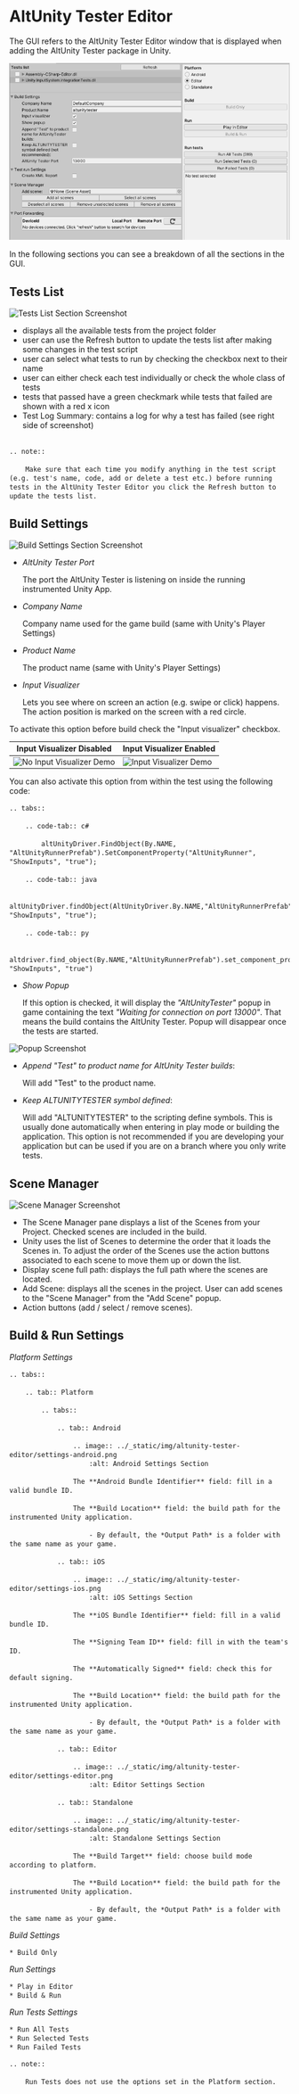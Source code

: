 # AltUnity Tester Editor

The GUI refers to the AltUnity Tester Editor window that is displayed when
adding the AltUnity Tester package in Unity.

![AltUnity Tester Editor Screenshot](../_static/img/altunity-tester-editor/editor-screenshot.png)

In the following sections you can see a breakdown of all the sections in the GUI.

## Tests List

![Tests List Section Screenshot](../_static/img/altunity-tester-editor/test-list.png)

-   displays all the available tests from the project folder
-   user can use the Refresh button to update the tests list after making some changes in the test script
-   user can select what tests to run by checking the checkbox next to their name
-   user can either check each test individually or check the whole class of tests
-   tests that passed have a green checkmark while tests that failed are shown with a red x icon
-   Test Log Summary: contains a log for why a test has failed (see right side of screenshot)

```eval_rst

.. note::

    Make sure that each time you modify anything in the test script (e.g. test's name, code, add or delete a test etc.) before running tests in the AltUnity Tester Editor you click the Refresh button to update the tests list.

```

## Build Settings

![Build Settings Section Screenshot](../_static/img/altunity-tester-editor/build-settings.png)

<!--
-   Proxy host

    Refers to the host the AltUnity Proxy is listening on.
     You can change this value and make a new game build if you want to use another host.

-   Proxy port

    Refers to the port the AltUnity Proxy is listening on.
     You can change this value and make a new game build if you want to use another port.
-->

- *AltUnity Tester Port*

    The port the AltUnity Tester is listening on inside the running instrumented Unity App.

- *Company Name*

    Company name used for the game build (same with Unity's Player Settings)

- *Product Name*

    The product name (same with Unity's Player Settings)

- *Input Visualizer*

    Lets you see where on screen an action (e.g. swipe or click) happens.
    The action position is marked on the screen with a red circle.


To activate this option before build check the "Input visualizer" checkbox.

| Input Visualizer Disabled                          | Input Visualizer Enabled                       |
| -------------------------------------------------- | ---------------------------------------------- |
| ![No Input Visualizer Demo](../_static/img/altunity-tester-editor/no-input-visualizer.gif) | ![Input Visualizer Demo](../_static/img/altunity-tester-editor/input-visualizer.gif) |

You can also activate this option from within the test using the following code:

```eval_rst
.. tabs::

    .. code-tab:: c#

        altUnityDriver.FindObject(By.NAME, "AltUnityRunnerPrefab").SetComponentProperty("AltUnityRunner", "ShowInputs", "true");

    .. code-tab:: java

        altUnityDriver.findObject(AltUnityDriver.By.NAME,"AltUnityRunnerPrefab").setComponentProperty("AltUnityRunner", "ShowInputs", "true");

    .. code-tab:: py

        altdriver.find_object(By.NAME,"AltUnityRunnerPrefab").set_component_property("AltUnityRunner", "ShowInputs", "true")

```

- *Show Popup*

    If this option is checked, it will display the *"AltUnityTester"* popup in
    game containing the text *"Waiting for connection on port 13000"*. That
    means the build contains the AltUnity Tester. Popup will disappear once the
    tests are started.

![Popup Screenshot](../_static/img/altunity-tester-editor/popup.png)

-   *Append "Test" to product name for AltUnity Tester builds*:

    Will add "Test" to the product name.

-   *Keep ALTUNITYTESTER symbol defined*:

    Will add "ALTUNITYTESTER" to the scripting define symbols. This is usually done automatically when entering in play mode or building the application. This option is not recommended if you are developing your application but can be used if you are on a branch where you only write tests.


## Scene Manager

![Scene Manager Screenshot](../_static/img/altunity-tester-editor/scene-manager.png)

- The Scene Manager pane displays a list of the Scenes from your Project. Checked scenes are included in the build.
- Unity uses the list of Scenes to determine the order that it loads the Scenes in. To adjust the order of the Scenes use the action buttons   associated to each scene to move them up or down the list.
- Display scene full path: displays the full path where the scenes are located.
- Add Scene: displays all the scenes in the project. User can add scenes to the "Scene Manager" from the "Add Scene" popup.
- Action buttons (add / select / remove scenes).

## Build & Run Settings

_Platform Settings_

```eval_rst
.. tabs::

    .. tab:: Platform

        .. tabs::

            .. tab:: Android

                .. image:: ../_static/img/altunity-tester-editor/settings-android.png
                    :alt: Android Settings Section

                The **Android Bundle Identifier** field: fill in a valid bundle ID.

                The **Build Location** field: the build path for the instrumented Unity application.

                    - By default, the *Output Path* is a folder with the same name as your game.

            .. tab:: iOS

                .. image:: ../_static/img/altunity-tester-editor/settings-ios.png
                    :alt: iOS Settings Section

                The **iOS Bundle Identifier** field: fill in a valid bundle ID.

                The **Signing Team ID** field: fill in with the team's ID.

                The **Automatically Signed** field: check this for default signing.

                The **Build Location** field: the build path for the instrumented Unity application.

                    - By default, the *Output Path* is a folder with the same name as your game.

            .. tab:: Editor

                .. image:: ../_static/img/altunity-tester-editor/settings-editor.png
                    :alt: Editor Settings Section

            .. tab:: Standalone

                .. image:: ../_static/img/altunity-tester-editor/settings-standalone.png
                    :alt: Standalone Settings Section

                The **Build Target** field: choose build mode according to platform.

                The **Build Location** field: the build path for the instrumented Unity application.

                    - By default, the *Output Path* is a folder with the same name as your game.

```

_Build Settings_

    * Build Only

_Run Settings_

    * Play in Editor
    * Build & Run

_Run Tests Settings_

    * Run All Tests
    * Run Selected Tests
    * Run Failed Tests


```eval_rst
.. note::

    Run Tests does not use the options set in the Platform section.

```
